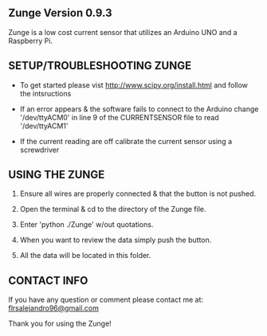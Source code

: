 Zunge Version 0.9.3
-------------------

Zunge is a low cost current sensor that utilizes an Arduino UNO and a Raspberry Pi.


SETUP/TROUBLESHOOTING ZUNGE
---------------------------
- To get started please vist http://www.scipy.org/install.html and follow the 
  intsructions

- If an error appears & the software fails to connect to the Arduino change
  '/dev/ttyACM0' in line 9 of the CURRENTSENSOR file to read '/dev/ttyACM1'

- If the current reading are off calibrate the current sensor using a     
  screwdriver

USING THE ZUNGE
----------------------------

1. Ensure all wires are properly connected & that the button is not pushed.

2. Open the terminal & cd to the directory of the Zunge file.

3. Enter 'python ./Zunge' w/out quotations.

4. When you want to review the data simply push the button.

5. All the data will be located in this folder.

CONTACT INFO
------------

If you have any question or comment please contact me at:
flrsalejandro96@gmail.com

Thank you for using the Zunge!

